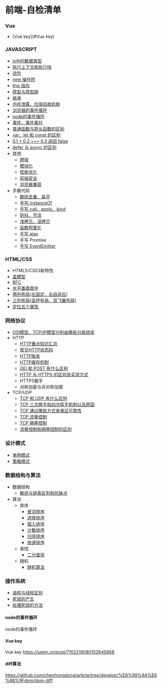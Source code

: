# 前端-自检清单

### Vue
- [Vue key](#Vue key)
### JAVASCRIPT
- [js中的数据类型](./JAVASCRIPT/js中的数据类型.md)
- [执行上下文和执行栈](./JAVASCRIPT/执行上下文和执行栈.md)
- [闭包](./JAVASCRIPT/闭包.md)
- [new 操作符](./JAVASCRIPT/new操作符.md)
- [this 指向](./JAVASCRIPT/this指向.md)
- [原型与原型链](./JAVASCRIPT/原型与原型链.md)
- [继承](./JAVASCRIPT/继承.md)
- [内存泄露、垃圾回收机制](./JAVASCRIPT/内存泄露、垃圾回收机制.md)
- [浏览器的事件循环](./JAVASCRIPT/EventLoop.md)
- [node的事件循环](#node的事件循环)
- [事件、事件委托](./JAVASCRIPT/事件、事件委托.md)
- [普通函数与箭头函数的区别](./JAVASCRIPT/普通函数与箭头函数的区别.md)
- [var、let 和 const 的区别](./JAVASCRIPT/var、let、const的区别.md)
- [0.1 + 0.2 === 0.3 返回 false](./JAVASCRIPT/0.1+0.2===0.3返回false.md)
- [defer 与 async 的区别](./JAVASCRIPT/defer与async的区别.md)
- 其他
  - [跨域](./OTHER/跨域.md)
  - [模块化](./OTHER/模块化.md)
  - [性能优化](./OTHER/性能优化.md)
  - [前端安全](./OTHER/前端安全.md)
  - [浏览器兼容](./OTHER/浏览器兼容.md)
- 手撕代码 
  - [数组去重、扁平](./JAVASCRIPT/数组去重扁平.md)
  - [手写 instanceOf](./JAVASCRIPT/手写instanceof.md)
  - [手写 call、apply、bind](./JAVASCRIPT/call、apply、bind.md)
  - [防抖、节流](./JAVASCRIPT/防抖节流.md)
  - [浅拷贝、深拷贝](./JAVASCRIPT/浅拷贝深拷贝.md)
  - [函数柯里化](./JAVASCRIPT/函数柯里化.md)
  - [手写 ajax](./JAVASCRIPT/手写ajax.md)
  - 手写 Promise
  - [手写 EventEmitter](./JAVASCRIPT/手写EventEmitter.md)
### HTML/CSS
- HTML5/CSS3新特性
- [盒模型](./CSS/盒模型.md)
- [BFC](./CSS/BFC.md)
- [水平垂直居中](./CSS/水平垂直居中.md)
- [两列布局(左固定、右自适应)](./CSS/两列布局.md)
- [三列布局(圣杯布局、双飞翼布局)](./CSS/三列布局.md)
- [定位五个属性](https://www.ruanyifeng.com/blog/2019/11/css-position.html)
### 网络协议
- [OSI模型、TCP/IP模型分别由哪些分层组成](./网络协议/OSI模型TCPIP模型.md)
- HTTP
  - [HTTP重点知识汇总](https://www.nowcoder.com/discuss/634359?channel=-1&source_id=profile_follow_post_nctrack)
  - [常见HTTP状态码](./网络协议/HTTP状态码.md)
  - [HTTP版本](./网络协议/HTTP版本.md)
  - [HTTP缓存机制](./网络协议/HTTP缓存.md)
  - [GEI 和 POST 有什么区别](./网络协议/GEI和POST有什么区别.md)
  - [HTTP 与 HTTPS 的区别及实现方式](./网络协议/HTTP与HTTPS的区别及实现方式.md)
  - HTTPS握手
  - 对称加密与非对称加密
- TCP/UDP
  - [TCP 和 UDP 有什么区别](./网络协议/TCP和UDP有什么区别.md)
  - [TCP 三次握手和四次挥手机制以及原因](./网络协议/TCP三次握手和四次挥手机制以及原因.md)
  - [TCP 通过哪些方式来保证可靠性](./网络协议/TCP如何保证可靠性.md)
  - [TCP 流量控制](./网络协议/TCP流量控制.md)
  - [TCP 拥塞控制](./网络协议/TCP拥塞控制.md)
  - [流量控制和拥塞控制的区别](./网络协议/流量控制和拥塞控制的区别.md)
### 设计模式
- [单例模式](./设计模式/单例模式.md)
- [策略模式](./设计模式/策略模式.md)
### 数据结构与算法
- 数据结构
  - [数组与链表区别和优缺点](./数据结构与算法/数组与链表区别和优缺点.md)
- 算法
  - 排序
    - [冒泡排序](./数据结构与算法/冒泡排序.md)
    - [选择排序](./数据结构与算法/选择排序.md)
    - [插入排序](./数据结构与算法/插入排序.md)
    - [计数排序](./数据结构与算法/计数排序.md)
    - [归并排序](./数据结构与算法/归并排序.md)
    - [快速排序](./数据结构与算法/快速排序.md)
  - 查找
    - [二分查找](./数据结构与算法/二分查找.md)
  - 随机
    - [随机算法](./数据结构与算法/随机算法.md)

### 操作系统
- [进程与线程区别](./操作系统/进程与线程的区别.md)
- [死锁的产生](./操作系统/死锁的产生.md)
- [处理死锁的方法](./操作系统/处理死锁的方法.md)



#### node的事件循环
node的事件循环

#### Vue key
Vue key
https://juejin.cn/post/7102219080152645668

#### diff算法
https://github.com/chenhongdong/article/tree/develop/%E8%99%9A%E6%8B%9Fdom/dom-diff